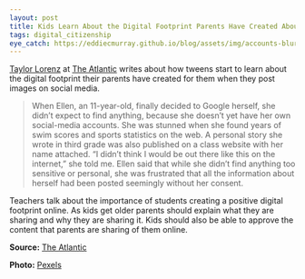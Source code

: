```yaml
---
layout: post
title: Kids Learn About the Digital Footprint Parents Have Created About Them
tags: digital_citizenship
eye_catch: https://eddiecmurray.github.io/blog/assets/img/accounts-blur-button-267350.jpg
---
```


[Taylor Lorenz](https://www.theatlantic.com/author/taylor-lorenz/) at [The Atlantic](https://www.theatlantic.com/) writes about how tweens start to learn about the digital footprint their parents have created for them when they post images on social media.

<!--more-->

>When Ellen, an 11-year-old, finally decided to Google herself, she didn’t expect to find anything, because she doesn’t yet have her own social-media accounts. She was stunned when she found years of swim scores and sports statistics on the web. A personal story she wrote in third grade was also published on a class website with her name attached. “I didn’t think I would be out there like this on the internet,” she told me.  Ellen said that while she didn’t find anything too sensitive or personal, she was frustrated that all the information about herself had been posted seemingly without her consent.

Teachers talk about the importance of students creating a positive digital footprint online.  As kids get older parents should explain what they are sharing and why they are sharing it.  Kids should also be able to approve the content that parents are sharing of them online.

**Source:** [The Atlantic](https://www.theatlantic.com/technology/archive/2019/02/when-kids-realize-their-whole-life-already-online/582916/)

**Photo:** [Pexels](https://www.pexels.com/photo/apps-blur-button-close-up-267350/)

